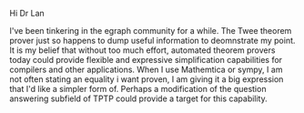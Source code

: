 
Hi Dr Lan

I've been tinkering in the egraph community for a while.
The Twee theorem prover just so happens to dump useful information to deomnstrate my point.
It is my belief that without too much effort, automated theorem provers today could provide flexible and expressive simplification capabilities for compilers and other applications. When I use Mathemtica or sympy, I am not often stating an equality i want proven, I am giving it a big expression that I'd like a simpler form of.
Perhaps a modification of the question answering subfield of TPTP could provide a target for this capability.
